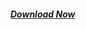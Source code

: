 ##### [Download Now](http://sourceforge.net/projects/kampoeng/files/Kampoeng%20Random%20String%20Generator.exe/download)
